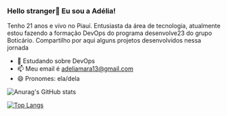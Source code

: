 ### Hello stranger👋 Eu sou a Adélia!

Tenho 21 anos e vivo no Piauí. Entusiasta da área de tecnologia, atualmente estou fazendo a formação DevOps do programa desenvolve23 do grupo Boticário. Compartilho por aqui alguns projetos desenvolvidos nessa jornada

- 🌱 Estudando sobre DevOps
- 📫 Meu email é adeliamara13@gmail.com
- 😄 Pronomes: ela/dela


![Anurag's GitHub stats](https://github-readme-stats.vercel.app/api?username=adeliamara&show_icons=true&theme=radical)

[![Top Langs](https://github-readme-stats.vercel.app/api/top-langs/?username=adeliamara&layout=compact)](https://github.com/anuraghazra/github-readme-stats)
